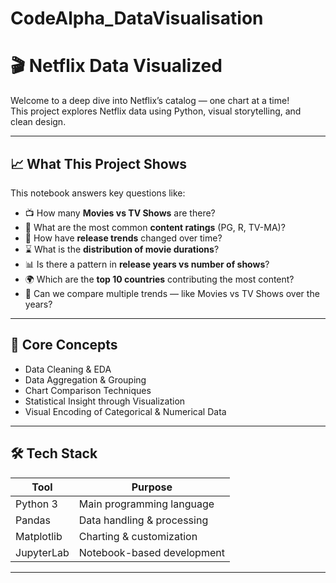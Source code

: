 # CodeAlpha_DataVisualisation
# 🎬 Netflix Data Visualized

Welcome to a deep dive into Netflix’s catalog — one chart at a time!  
This project explores Netflix data using Python, visual storytelling, and clean design.

---

## 📈 What This Project Shows

This notebook answers key questions like:

- 📺 How many **Movies vs TV Shows** are there?
- 🔞 What are the most common **content ratings** (PG, R, TV-MA)?
- 📆 How have **release trends** changed over time?
- ⌛ What is the **distribution of movie durations**?
- 📊 Is there a pattern in **release years vs number of shows**?
- 🌍 Which are the **top 10 countries** contributing the most content?
- 🧩 Can we compare multiple trends — like Movies vs TV Shows over the years?

---

## 🧠 Core Concepts

- Data Cleaning & EDA  
- Data Aggregation & Grouping  
- Chart Comparison Techniques  
- Statistical Insight through Visualization  
- Visual Encoding of Categorical & Numerical Data  

---

## 🛠️ Tech Stack

| Tool        | Purpose                    |
|-------------|----------------------------|
| Python 3    | Main programming language  |
| Pandas      | Data handling & processing |
| Matplotlib  | Charting & customization   |
| JupyterLab  | Notebook-based development |

---
